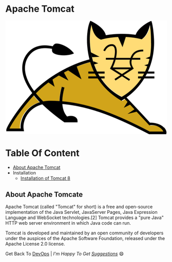 Apache Tomcat
=============

![Apache Tomcat](img/Apache_Tomcat_logo.png)

Table Of Content
================

<!--ts-->
* [About Apache Tomcat](#about_tomcat)
* Installation
  * [Installation of Tomcat 8](tomcat8_installation.md)
<!--te-->
<a name="about_tomcat"></a>

## About Apache Tomcate

Apache Tomcat (called "Tomcat" for short) is a free and open-source implementation of the Java Servlet, JavaServer Pages, Java Expression Language and WebSocket technologies.[2] Tomcat provides a "pure Java" HTTP web server environment in which Java code can run.

Tomcat is developed and maintained by an open community of developers under the auspices of the Apache Software Foundation, released under the Apache License 2.0 license.

Get Back To [DevOps](../../../)  | _I'm Happy To Get [Suggestions](https://forms.gle/UPiN8UrHikj9UR5UA)_ :smile:
